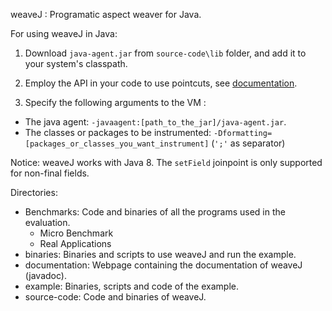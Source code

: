 weaveJ
:	Programatic aspect weaver for Java.



For using weaveJ in Java:

1. Download `java-agent.jar` from `source-code\lib` folder, and add it to your system's classpath.

2. Employ the API in your code to use pointcuts, see [documentation](documentation).

3. Specify the following arguments to the VM :
  * The java agent: `-javaagent:[path_to_the_jar]/java-agent.jar`.
  * The classes or packages to be instrumented: `-Dformatting=[packages_or_classes_you_want_instrument]`  (`';'` as separator)

Notice: 
weaveJ works with Java 8. The `setField` joinpoint is only supported for non-final fields.

Directories:

 * Benchmarks: Code and binaries of all the programs used in the evaluation.
   * Micro Benchmark
   * Real Applications
 * binaries: Binaries and scripts to use weaveJ and run the example.
 * documentation: Webpage containing the documentation of weaveJ (javadoc).
 * example: Binaries, scripts and code of the example.
 * source-code: Code and binaries of weaveJ.
